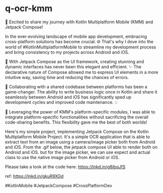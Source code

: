 # q-ocr-kmm

🚀 Excited to share my journey with Kotlin Multiplatform Mobile (KMM) and Jetpack Compose!

In the ever-evolving landscape of mobile app development, embracing cross-platform solutions has become crucial. 🌐 That's why I dove into the world of #KotlinMultiplatformMobile to streamline my development process and bring consistency to my projects across Android and iOS.

🎨 With Jetpack Compose as the UI framework, creating stunning and dynamic interfaces has never been this elegant and efficient. ✨ The declarative nature of Compose allowed me to express UI elements in a more intuitive way, saving time and reducing the chances of errors.

🤝 Collaborating with a shared codebase between platforms has been a game-changer. The ability to write business logic once in Kotlin and share it seamlessly between Android and iOS has significantly sped up development cycles and improved code maintenance. 💡

🔗 Leveraging the power of KMM's platform-specific modules, I was able to integrate platform-specific functionalities without sacrificing the overall code-sharing benefits. This flexibility gave me the best of both worlds!

Here's my simple project, implementing Jetpack Compose on the Kotlin Multiplatform Mobile Project. It's a simple OCR application that is able to extract text from an image using a camera/image picker both from Android and iOS. From the .gif below, the jetpack compose UI able to render both on Android and iOS. but for the image picker, we can use expect and actual class to use the native image picker from Android or iOS.

Please take a look at the code here: https://lnkd.in/g8ibqJfS

ref: https://lnkd.in/gkuR9XGd

#KotlinMobile #JetpackCompose #CrossPlatformDev
